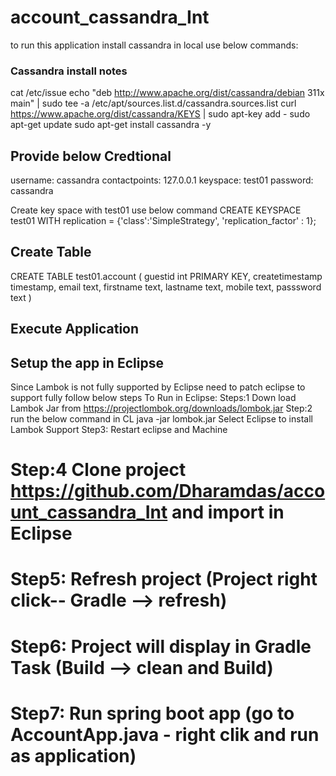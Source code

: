 # account_cassandra_Int
to run this application install cassandra in local
use below commands:
### Cassandra install notes
cat /etc/issue
 echo "deb http://www.apache.org/dist/cassandra/debian 311x main" | sudo tee -a /etc/apt/sources.list.d/cassandra.sources.list
 curl https://www.apache.org/dist/cassandra/KEYS | sudo apt-key add -
 sudo apt-get update
 sudo apt-get install cassandra  -y

## Provide below Credtional
  username: cassandra
  contactpoints: 127.0.0.1
  keyspace: test01
  password: cassandra
  
 Create key space with  test01
 use below command
 CREATE KEYSPACE test01 WITH replication = {'class':'SimpleStrategy', 'replication_factor' : 1};

## Create Table

CREATE TABLE test01.account (
    guestid int PRIMARY KEY,
    createtimestamp timestamp,
    email text,
    firstname text,
    lastname text,
    mobile text,
    passsword text
)

## Execute Application

## Setup the app in Eclipse 
   Since Lambok is not fully supported by Eclipse need to patch eclipse to support fully follow below steps
   To Run in Eclipse:
   Steps:1 Down load Lambok Jar from https://projectlombok.org/downloads/lombok.jar
   Step:2 run the below command in CL
   java -jar lombok.jar
   Select Eclipse to install Lambok Support
   Step3: Restart eclipse and Machine
# Step:4 Clone project https://github.com/Dharamdas/account_cassandra_Int and import in Eclipse
# Step5: Refresh project (Project right click-- Gradle --> refresh)
# Step6: Project will display in Gradle Task (Build --> clean and Build)
# Step7: Run spring boot app (go to AccountApp.java - right clik and run as application)

